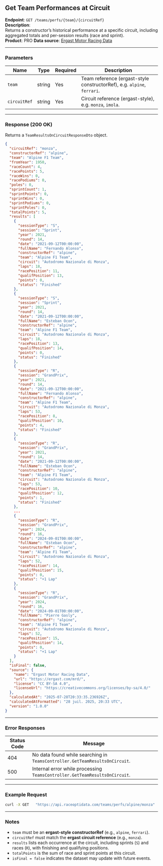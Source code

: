 ## Get Team Performances at Circuit

**Endpoint**: `GET /teams/perfs/{team}/{circuitRef}`  
**Description**:  
Returns a constructor’s historical performance at a specific circuit, including aggregated totals and per-session results (race and sprint).  
**Product**: PRO
**Data source**: [Ergast Motor Racing Data](https://ergast.com/mrd/)

---

### Parameters

| Name          | Type   | Required | Description |
|---------------|--------|----------|-------------|
| `team`        | string | Yes      | Team reference (ergast-style constructorRef), e.g. `alpine`, `ferrari`. |
| `circuitRef`  | string | Yes      | Circuit reference (ergast-style), e.g. `monza`, `imola`. |

---

### Response (200 OK)

Returns a `TeamResultsOnCircuitResponseDto` object.

```json
{
  "circuitRef": "monza",
  "constructorRef": "alpine",
  "team": "Alpine F1 Team",
  "fromYear": 1950,
  "raceCount": 4,
  "racePoints": 5,
  "raceWins": 0,
  "racePodiums": 0,
  "poles": 0,
  "sprintCount": 1,
  "sprintPoints": 0,
  "sprintWins": 0,
  "sprintPodiums": 0,
  "sprintPoles": 0,
  "totalPoints": 5,
  "results": [
    {
      "sessionType": "S",
      "session": "Sprint",
      "year": 2021,
      "round": 14,
      "date": "2021-09-12T00:00:00",
      "fullName": "Fernando Alonso",
      "constructorRef": "alpine",
      "team": "Alpine F1 Team",
      "circuit": "Autodromo Nazionale di Monza",
      "laps": 18,
      "racePosition": 11,
      "qualifPosition": 13,
      "points": 0,
      "status": "Finished"
    },
    {
      "sessionType": "S",
      "session": "Sprint",
      "year": 2021,
      "round": 14,
      "date": "2021-09-12T00:00:00",
      "fullName": "Esteban Ocon",
      "constructorRef": "alpine",
      "team": "Alpine F1 Team",
      "circuit": "Autodromo Nazionale di Monza",
      "laps": 18,
      "racePosition": 13,
      "qualifPosition": 14,
      "points": 0,
      "status": "Finished"
    },
    {
      "sessionType": "R",
      "session": "GrandPrix",
      "year": 2021,
      "round": 14,
      "date": "2021-09-12T00:00:00",
      "fullName": "Fernando Alonso",
      "constructorRef": "alpine",
      "team": "Alpine F1 Team",
      "circuit": "Autodromo Nazionale di Monza",
      "laps": 53,
      "racePosition": 8,
      "qualifPosition": 10,
      "points": 4,
      "status": "Finished"
    },
    {
      "sessionType": "R",
      "session": "GrandPrix",
      "year": 2021,
      "round": 14,
      "date": "2021-09-12T00:00:00",
      "fullName": "Esteban Ocon",
      "constructorRef": "alpine",
      "team": "Alpine F1 Team",
      "circuit": "Autodromo Nazionale di Monza",
      "laps": 53,
      "racePosition": 10,
      "qualifPosition": 12,
      "points": 1,
      "status": "Finished"
    },
    ...
    {
      "sessionType": "R",
      "session": "GrandPrix",
      "year": 2024,
      "round": 16,
      "date": "2024-09-01T00:00:00",
      "fullName": "Esteban Ocon",
      "constructorRef": "alpine",
      "team": "Alpine F1 Team",
      "circuit": "Autodromo Nazionale di Monza",
      "laps": 52,
      "racePosition": 14,
      "qualifPosition": 15,
      "points": 0,
      "status": "+1 Lap"
    },
    {
      "sessionType": "R",
      "session": "GrandPrix",
      "year": 2024,
      "round": 16,
      "date": "2024-09-01T00:00:00",
      "fullName": "Pierre Gasly",
      "constructorRef": "alpine",
      "team": "Alpine F1 Team",
      "circuit": "Autodromo Nazionale di Monza",
      "laps": 52,
      "racePosition": 15,
      "qualifPosition": 14,
      "points": 0,
      "status": "+1 Lap"
    }
  ],
  "isFinal": false,
  "source": {
    "name": "Ergast Motor Racing Data",
    "url": "https://ergast.com/mrd/",
    "license": "CC BY-SA 4.0",
    "licenseUrl": "https://creativecommons.org/licenses/by-sa/4.0/"
  },
  "calculatedAt": "2025-07-28T20:33:35.236926Z",
  "calculatedAtFormatted": "28 juil. 2025, 20:33 UTC",
  "version": "1.0.0"
}
```

---

### Error Responses

| Status Code | Message |
|-------------|---------|
| 404         | No data found while searching in `TeamsController.GetTeamResultsOnCircuit`. |
| 500         | Internal error while processing `TeamsController.GetTeamResultsOnCircuit`.  |

---

### Example Request

```bash
curl -X GET   "https://api.raceoptidata.com/teams/perfs/alpine/monza"   -H "accept: application/json"   -H "x-api-key: YOUR_API_KEY"
```

---

### Notes

- `team` must be an **ergast-style constructorRef** (e.g., `alpine`, `ferrari`).  
- `circuitRef` must match the **ergast circuit reference** (e.g., `monza`).  
- `results` lists each occurrence at the circuit, including sprints (`S`) and races (`R`), with finishing and qualifying positions.  
- `totalPoints` is the sum of race and sprint points at this circuit.  
- `isFinal = false` indicates the dataset may update with future events.
